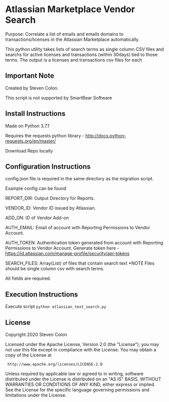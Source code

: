 # Atlassian Marketplace Vendor Search

Purpose: Correlate a list of emails and emails domains to transactions/licenses in the Atlassian Marketplace automatically.

This python utility takes lists of search terms as single column CSV files and searchs for active licenses and transactions (within 30days) tied to those terms. The output is a licenses and transactions csv files for each 

## Important Note 

Created by Steven Colon.

This script is not supported by SmartBear Software

## Install Instructions 

Made on Python 3.7.1

Requires the requests python library - http://docs.python-requests.org/en/master/ 

Download Repo locally

## Configuration Instructions
config.json file is required in the same directory as the migration script. 

Example config can be found 

REPORT_DIR: Output Directory for Reports.

VENDOR_ID: Vendor ID issued by Atlassian.

ADD_ON: ID of Vendor Add-on

AUTH_EMAIL: Email of account with Reporting Permissions to Vendor Account.

AUTH_TOKEN: Authentication token generated from account with Reporting Permissions to Vendor Account. Generate token here - https://id.atlassian.com/manage-profile/security/api-tokens

SEARCH_FILES: Array(List) of files that contain search text *NOTE Files should be single column csv with search terms.

All fields are required. 


## Execution Instructions

Execute script 
`python atlassian_text_search.py`

## License

   Copyright 2020 Steven Colon

   Licensed under the Apache License, Version 2.0 (the "License");
   you may not use this file except in compliance with the License.
   You may obtain a copy of the License at

     http://www.apache.org/licenses/LICENSE-2.0

   Unless required by applicable law or agreed to in writing, software
   distributed under the License is distributed on an "AS IS" BASIS,
   WITHOUT WARRANTIES OR CONDITIONS OF ANY KIND, either express or implied.
   See the License for the specific language governing permissions and
   limitations under the License.



